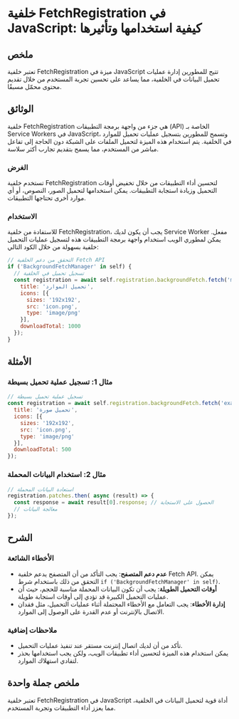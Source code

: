 <!--
Meta Description: # خلفية FetchRegistration في JavaScript: كيفية استخدامها وتأثيرها ## ملخص تعتبر خلفية FetchRegistration ميزة في JavaScript تتيح للمطورين إدارة عمليات ...
Meta Keywords: خلفية, javascript, تحميل, fetchregistration, عمليات
-->

# خلفية FetchRegistration في JavaScript: كيفية استخدامها وتأثيرها

## ملخص
تعتبر خلفية FetchRegistration ميزة في JavaScript تتيح للمطورين إدارة عمليات تحميل البيانات في الخلفية، مما يساعد على تحسين تجربة المستخدم من خلال تقديم محتوى محمّل مسبقًا.

## الوثائق
خلفية FetchRegistration هي جزء من واجهة برمجة التطبيقات (API) الخاصة بـ Service Workers في JavaScript، وتسمح للمطورين بتسجيل عمليات تحميل للموارد في الخلفية. يتم استخدام هذه الميزة لتحميل الملفات على الشبكة دون الحاجة إلى تفاعل مباشر من المستخدم، مما يسمح بتقديم تجارب أكثر سلاسة. 

### الغرض
تستخدم خلفية FetchRegistration لتحسين أداء التطبيقات من خلال تخفيض أوقات التحميل وزيادة استجابة التطبيقات. يمكن استخدامها لتحميل الصور، النصوص، أو أي موارد أخرى تحتاجها التطبيقات.

### الاستخدام
للاستفادة من خلفية FetchRegistration، يجب أن يكون لديك Service Worker مفعل. يمكن لمطوري الويب استخدام واجهة برمجة التطبيقات هذه لتسجيل عمليات التحميل خلفية بسهولة من خلال الكود التالي:

```javascript
// التحقق من دعم الخلفية Fetch API
if ('BackgroundFetchManager' in self) {
  // تسجيل تحميل في الخلفية
  const registration = await self.registration.backgroundFetch.fetch('my-fetch', ['https://example.com/resource1', 'https://example.com/resource2'], {
    title: 'تحميل الموارد',
    icons: [{
      sizes: '192x192',
      src: 'icon.png',
      type: 'image/png'
    }],
    downloadTotal: 1000
  });
}
```

## الأمثلة
### مثال 1: تسجيل عملية تحميل بسيطة
```javascript
// تسجيل عملية تحميل بسيطة
const registration = await self.registration.backgroundFetch.fetch('example-fetch', ['https://example.com/image.jpg'], {
  title: 'تحميل صورة',
  icons: [{
    sizes: '192x192',
    src: 'icon.png',
    type: 'image/png'
  }],
  downloadTotal: 500
});
```

### مثال 2: استخدام البيانات المحملة
```javascript
// استعادة البيانات المحملة
registration.patches.then( async (result) => {
  const response = await result[0].response; // الحصول على الاستجابة
  // معالجة البيانات
});
```

## الشرح
### الأخطاء الشائعة
- **عدم دعم المتصفح**: يجب التأكد من أن المتصفح يدعم خلفية Fetch API. يمكن التحقق من ذلك باستخدام شرط `if ('BackgroundFetchManager' in self)`.
- **أوقات التحميل الطويلة**: يجب أن تكون البيانات المحملة مناسبة للحجم، حيث أن عمليات التحميل الكبيرة قد تؤدي إلى أوقات استجابة طويلة.
- **إدارة الأخطاء**: يجب التعامل مع الأخطاء المحتملة أثناء عمليات التحميل، مثل فقدان الاتصال بالإنترنت أو عدم القدرة على الوصول إلى الموارد.

### ملاحظات إضافية
- تأكد من أن لديك اتصال إنترنت مستقر عند تنفيذ عمليات التحميل.
- يمكن استخدام هذه الميزة لتحسين أداء تطبيقات الويب، ولكن يجب استخدامها بحذر لتفادي استهلاك الموارد.

## ملخص جملة واحدة
تعتبر خلفية FetchRegistration في JavaScript أداة قوية لتحميل البيانات في الخلفية، مما يعزز أداء التطبيقات وتجربة المستخدم.